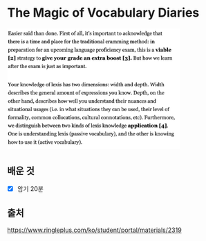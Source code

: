 # The Magic of Vocabulary Diaries

<img width="400" alt="Typo" src="./asset/materials/10.25.png">

## 배운 것

- [x] 암기 20분

## 출처

https://www.ringleplus.com/ko/student/portal/materials/2319
